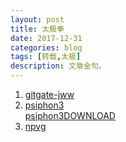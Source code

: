 ```yaml
---
layout: post
title: 太极拳 
date: 2017-12-31
categories: blog
tags: [转载,太极]
description: 文章金句。
---
```


1. [gitgate-jww](https://github.com/bannedbook/fanqiang/wiki)
1. [psiphon3](https://psiphon.ca/zh/download.html)<br>[psiphon3DOWNLOAD](https://psiphon.ca/psiphon3.exe)
1. [npvg](http://www.vpngate.net/cn/download.aspx)

